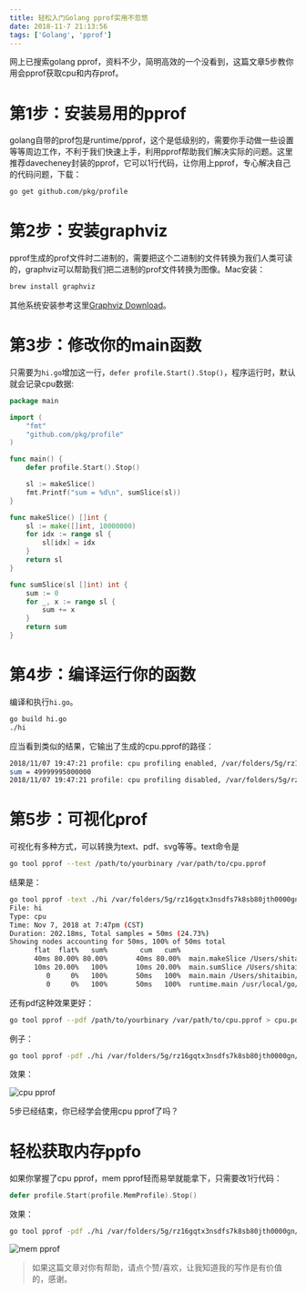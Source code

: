 ```yaml
---
title: 轻松入门Golang pprof实用不忽悠
date: 2018-11-7 21:13:56
tags: ['Golang', 'pprof']
---
```


网上已搜索golang pprof，资料不少，简明高效的一个没看到，这篇文章5步教你用会pprof获取cpu和内存prof。



# 第1步：安装易用的pprof

golang自带的prof包是runtime/pprof，这个是低级别的，需要你手动做一些设置等等周边工作，不利于我们快速上手，利用pprof帮助我们解决实际的问题。这里推荐davecheney封装的pprof，它可以1行代码，让你用上pprof，专心解决自己的代码问题，下载：

```bash
go get github.com/pkg/profile
```

<!--more-->

# 第2步：安装graphviz

pprof生成的prof文件时二进制的，需要把这个二进制的文件转换为我们人类可读的，graphviz可以帮助我们把二进制的prof文件转换为图像。Mac安装：

```bash
brew install graphviz
```

其他系统安装参考这里[Graphviz Download](https://www.graphviz.org/download/)。

# 第3步：修改你的main函数

只需要为`hi.go`增加这一行，`defer profile.Start().Stop()`，程序运行时，默认就会记录cpu数据: 

```go
package main

import (
	"fmt"
	"github.com/pkg/profile"
)

func main() {
	defer profile.Start().Stop()

	sl := makeSlice()
	fmt.Printf("sum = %d\n", sumSlice(sl))
}

func makeSlice() []int {
	sl := make([]int, 10000000)
	for idx := range sl {
		sl[idx] = idx
	}
	return sl
}

func sumSlice(sl []int) int {
	sum := 0
	for _, x := range sl {
		sum += x
	}
	return sum
}
```



# 第4步：编译运行你的函数

编译和执行`hi.go`。

```bash
go build hi.go
./hi
```

应当看到类似的结果，它输出了生成的cpu.pprof的路径：

```bash
2018/11/07 19:47:21 profile: cpu profiling enabled, /var/folders/5g/rz16gqtx3nsdfs7k8sb80jth0000gn/T/profile046201825/cpu.pprof
sum = 49999995000000
2018/11/07 19:47:21 profile: cpu profiling disabled, /var/folders/5g/rz16gqtx3nsdfs7k8sb80jth0000gn/T/profile046201825/cpu.pprof
```

# 第5步：可视化prof

可视化有多种方式，可以转换为text、pdf、svg等等。text命令是

```bash
go tool pprof --text /path/to/yourbinary /var/path/to/cpu.pprof
```

结果是：

```bash
go tool pprof -text ./hi /var/folders/5g/rz16gqtx3nsdfs7k8sb80jth0000gn/T/profile046201825/cpu.pprof
File: hi
Type: cpu
Time: Nov 7, 2018 at 7:47pm (CST)
Duration: 202.18ms, Total samples = 50ms (24.73%)
Showing nodes accounting for 50ms, 100% of 50ms total
      flat  flat%   sum%        cum   cum%
      40ms 80.00% 80.00%       40ms 80.00%  main.makeSlice /Users/shitaibin/go/src/github.com/shitaibin/awesome/hi.go
      10ms 20.00%   100%       10ms 20.00%  main.sumSlice /Users/shitaibin/go/src/github.com/shitaibin/awesome/hi.go
         0     0%   100%       50ms   100%  main.main /Users/shitaibin/go/src/github.com/shitaibin/awesome/hi.go
         0     0%   100%       50ms   100%  runtime.main /usr/local/go/src/runtime/proc.go
```

还有pdf这种效果更好：

```bash
go tool pprof --pdf /path/to/yourbinary /var/path/to/cpu.pprof > cpu.pdf
```

例子：

```bash
go tool pprof -pdf ./hi /var/folders/5g/rz16gqtx3nsdfs7k8sb80jth0000gn/T/profile046201825/cpu.pprof > cpu.pdf
```

效果：

![cpu pprof](http://cdn.lessisbetter.site/2018-12-cpu-pprof.png
)

5步已经结束，你已经学会使用cpu pprof了吗？

# 轻松获取内存ppfo

如果你掌握了cpu pprof，mem pprof轻而易举就能拿下，只需要改1行代码：

```go
defer profile.Start(profile.MemProfile).Stop()
```

效果：

```bash
go tool pprof -pdf ./hi /var/folders/5g/rz16gqtx3nsdfs7k8sb80jth0000gn/T/profile986580758/mem.pprof > mem.pdf
```


![mem pprof](http://cdn.lessisbetter.site/2018-12-mem.pprof.png
)


> 如果这篇文章对你有帮助，请点个赞/喜欢，让我知道我的写作是有价值的，感谢。